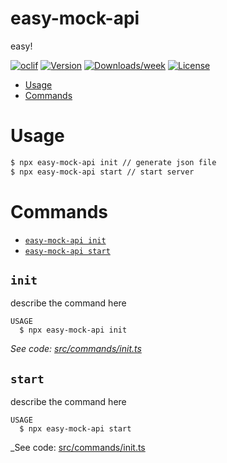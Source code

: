 easy-mock-api
=============

easy!

[![oclif](https://img.shields.io/badge/cli-oclif-brightgreen.svg)](https://oclif.io)
[![Version](https://img.shields.io/npm/v/easy-mock-api.svg)](https://npmjs.org/package/easy-mock-api)
[![Downloads/week](https://img.shields.io/npm/dw/easy-mock-api.svg)](https://npmjs.org/package/easy-mock-api)
[![License](https://img.shields.io/npm/l/easy-mock-api.svg)](https://github.com/mihirogi/easy-mock-api/blob/master/package.json)


* [Usage](#usage)
* [Commands](#commands)

# Usage

```bash
$ npx easy-mock-api init // generate json file
$ npx easy-mock-api start // start server
```

# Commands

*  [`easy-mock-api init`](#init)
*  [`easy-mock-api start`](#start)

## `init`

describe the command here

```
USAGE
  $ npx easy-mock-api init
```

_See code: [src/commands/init.ts](https://github.com/mihirogi/easy-mock-api/blob/v0.0.0/src/commands/init.ts)_

## `start`

describe the command here

```
USAGE
  $ npx easy-mock-api start
```

_See code: [src/commands/init.ts](https://github.com/mihirogi/easy-mock-api/blob/v0.0.0/src/commands/init.ts)